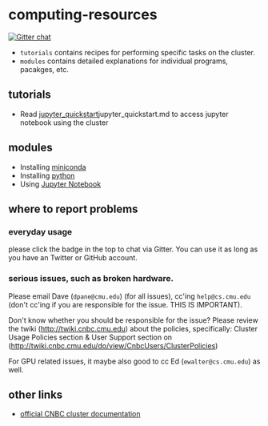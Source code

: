# computing-resources

[![Gitter chat](https://badges.gitter.im/gitterHQ/gitter.png)](https://gitter.im/cnbc-computing-resources)

* `tutorials` contains recipes for performing specific tasks on the cluster.
* `modules` contains detailed explanations for individual programs, pacakges, etc.

## tutorials
* Read [jupyter_quickstart](../tutorials/jupyter_quickstart.md)jupyter_quickstart.md to access jupyter notebook using the cluster

## modules
* Installing [miniconda]( ../modules/miniconda.md)
* Installing [python](../modules/python.md)
* Using [Jupyter Notebook](../modules/jupyter.md)


## where to report problems

### everyday usage

please click the badge in the top to chat via Gitter. You can use it as long as you have an Twitter or GitHub account.

### serious issues, such as broken hardware.

Please email Dave (`dpane@cmu.edu`) (for all issues), cc'ing `help@cs.cmu.edu` (don't cc'ing if you are responsible for the issue. THIS IS IMPORTANT).

Don't know whether you should be responsible for the issue? 
Please review the twiki (<http://twiki.cnbc.cmu.edu>) about the policies, specifically:
Cluster Usage Policies section & User Support section on (<http://twiki.cnbc.cmu.edu/do/view/CnbcUsers/ClusterPolicies>)  

For GPU related issues, it maybe also good to cc Ed (`ewalter@cs.cmu.edu`) as well.

## other links

* [official CNBC cluster documentation](http://twiki.cnbc.cmu.edu)
